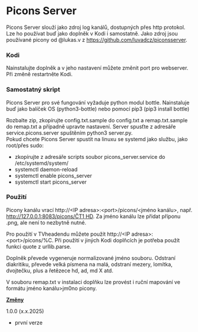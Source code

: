 <h1>Picons Server</h1>

Picons Server slouží jako zdroj log kanálů, dostupných přes http protokol. Lze ho používat buď jako doplněk v Kodi i samostatně. Jako zdroj jsou používané picony od @lukas.v z https://github.com/luvadcz/piconsserver.

<h3>Kodi</h3>

Nainstalujte doplněk a v jeho nastavení můžete změnit port pro webserver. Při změně restartněte Kodi.

<h3>Samostatný skript</h3>

Picons Server pro své fungování vyžaduje python modul bottle. Nainstaluje buď jako balíček OS (python3-bottle) nebo pomocí pip3 (pip3 install bottle)

Rozbalte zip, zkopírujte config.txt.sample do config.txt a remap.txt.sample do remap.txt a případně upravte nastavení. Server spusťte z adresáře service.picons.server spuštěním python3 server.py.<br>
Pokud chcete Picons Server spustit na linuxu se systemd jako službu, jako root/přes sudo:
- zkopírujte z adresáře scripts soubor picons_server.service do /etc/systemd/system/
- systemctl daemon-reload
- systemctl enable picons_server
- systemctl start picons_server

<h3>Použití</h3>

Picony kanálu vrací http://&lt;IP adresa&gt;:&lt;port&gt;/picons/&lt;jméno kanálu&gt;, např. http://127.0.0.1:8083/picons/ČT1 HD. Za jméno kanálu lze přidat příponu .png, ale není to nezbytně nutné. 

Pro použití v TVheadendu můžete použít http://&lt;IP adresa&gt;:&lt;port&gt;/picons/%C. Při použití v jiných Kodi doplňcích je potřeba použít funkci quote z urllib.parse.

Doplněk převede vygeneruje normalizované jméno souboru. Odstraní diakritiku, převede velká písmena na malá, odstraní mezery, lomítka, dvojtečku, plus a řetězece hd, ad, md X atd. 

V souboru remap.txt v instalaci doplňku lze provést i ruční mapování ve formátu jméno kanálu&gt;jm0no picony.

<b><u>Změny</u></b>

1.0.0 (x.x.2025)<br>
- první verze<br><br>
